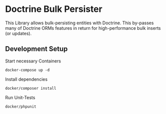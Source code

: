 # Doctrine Bulk Persister
This Library allows bulk-persisting entities with Doctrine. This by-passes many of Doctrine ORMs
features in return for high-performance bulk inserts (or updates).

## Development Setup
Start necessary Containers

    docker-compose up -d

Install dependencies

    docker/composer install

Run Unit-Tests

    docker/phpunit
